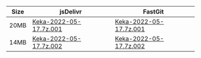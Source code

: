 |    Size   |     jsDelivr  | FastGit |
|  ---  |  ---  |  ---  |
| 20MB | [Keka-2022-05-17.7z.001](https://cdn.jsdelivr.net/gh/appleians/Keka@main/Keka-2022-05-17.7z.001) | [Keka-2022-05-17.7z.001](https://raw.fastgit.org/appleians/Keka/main/Keka-2022-05-17.7z.001) |
| 14MB | [Keka-2022-05-17.7z.002](https://cdn.jsdelivr.net/gh/appleians/Keka@main/Keka-2022-05-17.7z.002) | [Keka-2022-05-17.7z.002](https://raw.fastgit.org/appleians/Keka/main/Keka-2022-05-17.7z.002) |
